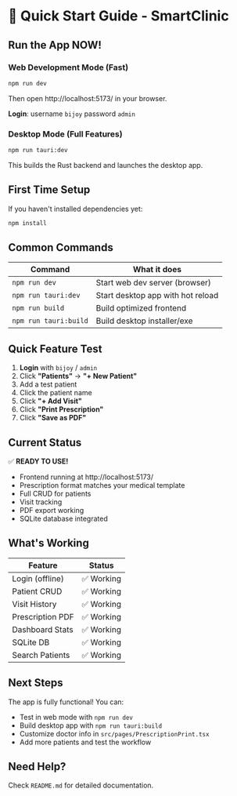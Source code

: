 # 🚀 Quick Start Guide - SmartClinic

## Run the App NOW!

### Web Development Mode (Fast)
```bash
npm run dev
```
Then open http://localhost:5173/ in your browser.

**Login**: username `bijoy` password `admin`

### Desktop Mode (Full Features)
```bash
npm run tauri:dev
```

This builds the Rust backend and launches the desktop app.

## First Time Setup

If you haven't installed dependencies yet:

```bash
npm install
```

## Common Commands

| Command | What it does |
|---------|--------------|
| `npm run dev` | Start web dev server (browser) |
| `npm run tauri:dev` | Start desktop app with hot reload |
| `npm run build` | Build optimized frontend |
| `npm run tauri:build` | Build desktop installer/exe |

## Quick Feature Test

1. **Login** with `bijoy` / `admin`
2. Click **"Patients"** → **"+ New Patient"**
3. Add a test patient
4. Click the patient name
5. Click **"+ Add Visit"**
6. Click **"Print Prescription"**
7. Click **"Save as PDF"**

## Current Status

✅ **READY TO USE!**

- Frontend running at http://localhost:5173/
- Prescription format matches your medical template
- Full CRUD for patients
- Visit tracking
- PDF export working
- SQLite database integrated

## What's Working

| Feature | Status |
|---------|--------|
| Login (offline) | ✅ Working |
| Patient CRUD | ✅ Working |
| Visit History | ✅ Working |
| Prescription PDF | ✅ Working |
| Dashboard Stats | ✅ Working |
| SQLite DB | ✅ Working |
| Search Patients | ✅ Working |

## Next Steps

The app is fully functional! You can:
- Test in web mode with `npm run dev`
- Build desktop app with `npm run tauri:build`
- Customize doctor info in `src/pages/PrescriptionPrint.tsx`
- Add more patients and test the workflow

## Need Help?

Check `README.md` for detailed documentation.
